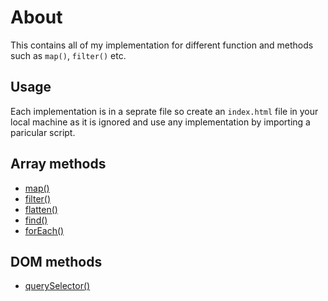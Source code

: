# About

This contains all of my implementation for different function and methods such as `map()`, `filter()` etc.

## Usage

Each implementation is in a seprate file so create an `index.html` file in your local machine as it is ignored 
and use any implementation by importing a paricular script.

## Array methods 

- [map()](https://github.com/iamrishupatel/polyfills-for-js/blob/main/array-methods/map.js)
- [filter()](https://github.com/iamrishupatel/polyfills-for-js/blob/main/array-methods/filter.js)
- [flatten()](https://github.com/iamrishupatel/polyfills-for-js/blob/main/array-methods/flatten.js)
- [find()](https://github.com/iamrishupatel/polyfills-for-js/blob/main/array-methods/find.js)
- [forEach()](https://github.com/iamrishupatel/polyfills-for-js/blob/main/array-methods/forEach.js)

## DOM methods

- [querySelector()](https://github.com/iamrishupatel/polyfills-for-js/blob/main/DOM/querySelector.js)